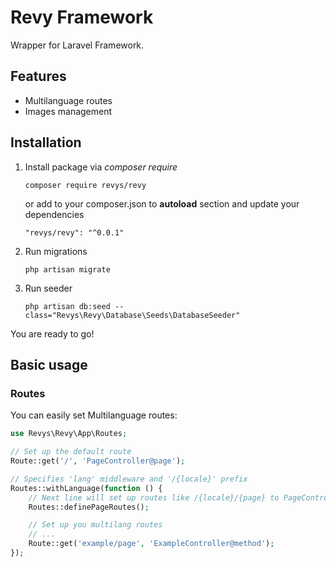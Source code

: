 # Revy Framework

Wrapper for Laravel Framework.

## Features
- Multilanguage routes
- Images management

## Installation

1. Install package via *composer require*
    ```
    composer require revys/revy
    ```
    or add to your composer.json to **autoload** section and update your dependencies
    ```
    "revys/revy": "^0.0.1"
    ```
2. Run migrations
    ```
    php artisan migrate
    ```
3. Run seeder
    ```
    php artisan db:seed --class="Revys\Revy\Database\Seeds\DatabaseSeeder"
    ```
    
You are ready to go!




## Basic usage

### Routes 
You can easily set Multilanguage routes:
```php
use Revys\Revy\App\Routes;

// Set up the default route
Route::get('/', 'PageController@page');

// Specifies 'lang' middleware and '/{locale}' prefix 
Routes::withLanguage(function () {
    // Next line will set up routes like /{locale}/{page} to PageController@page
    Routes::definePageRoutes();

    // Set up you multilang routes
    // ...
    Route::get('example/page', 'ExampleController@method');
});
```